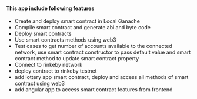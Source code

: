 #### This app include following features

- Create and deploy smart contract in Local Ganache
- Compile smart contract and generate abi and byte code
- Deploy smart contracts
- Use smart contracts methods using web3
- Test cases to get number of accounts available to the connected network, use smart contract constructor to pass default value and smart contract method to update smart contract property
- Connect to rinkeby network
- deploy contract to rinkeby testnet
- add lottery app smart contract, deploy and access all methods of smart contract using web3
- add angular app to access smart contract features from frontend